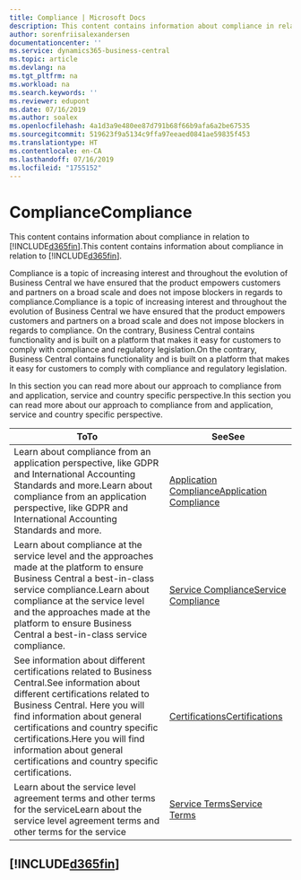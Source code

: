 ```yaml
---
title: Compliance | Microsoft Docs
description: This content contains information about compliance in relation to Business Central.
author: sorenfriisalexandersen
documentationcenter: ''
ms.service: dynamics365-business-central
ms.topic: article
ms.devlang: na
ms.tgt_pltfrm: na
ms.workload: na
ms.search.keywords: ''
ms.reviewer: edupont
ms.date: 07/16/2019
ms.author: soalex
ms.openlocfilehash: 4a1d3a9e480ee87d791b68f66b9afa6a2be67535
ms.sourcegitcommit: 519623f9a5134c9ffa97eeaed0841ae59835f453
ms.translationtype: HT
ms.contentlocale: en-CA
ms.lasthandoff: 07/16/2019
ms.locfileid: "1755152"
---
```

# <a name="compliance"></a><span data-ttu-id="4eb25-103">Compliance</span><span class="sxs-lookup"><span data-stu-id="4eb25-103">Compliance</span></span>
<span data-ttu-id="4eb25-104">This content contains information about compliance in relation to [!INCLUDE[d365fin](../includes/d365fin_md.md)].</span><span class="sxs-lookup"><span data-stu-id="4eb25-104">This content contains information about compliance in relation to [!INCLUDE[d365fin](../includes/d365fin_md.md)].</span></span>  

<span data-ttu-id="4eb25-105">Compliance is a topic of increasing interest and throughout the evolution of Business Central we have ensured that the product empowers customers and partners on a broad scale and does not impose blockers in regards to compliance.</span><span class="sxs-lookup"><span data-stu-id="4eb25-105">Compliance is a topic of increasing interest and throughout the evolution of Business Central we have ensured that the product empowers customers and partners on a broad scale and does not impose blockers in regards to compliance.</span></span> <span data-ttu-id="4eb25-106">On the contrary, Business Central contains functionality and is built on a platform that makes it easy for customers to comply with compliance and regulatory legislation.</span><span class="sxs-lookup"><span data-stu-id="4eb25-106">On the contrary, Business Central contains functionality and is built on a platform that makes it easy for customers to comply with compliance and regulatory legislation.</span></span>

<span data-ttu-id="4eb25-107">In this section you can read more about our approach to compliance from and application, service and country specific perspective.</span><span class="sxs-lookup"><span data-stu-id="4eb25-107">In this section you can read more about our approach to compliance from and application, service and country specific perspective.</span></span>

|<span data-ttu-id="4eb25-108">**To**</span><span class="sxs-lookup"><span data-stu-id="4eb25-108">**To**</span></span>|<span data-ttu-id="4eb25-109">**See**</span><span class="sxs-lookup"><span data-stu-id="4eb25-109">**See**</span></span>|  
|------------|-------------|  
|<span data-ttu-id="4eb25-110">Learn about compliance from an application perspective, like GDPR and International Accounting Standards and more.</span><span class="sxs-lookup"><span data-stu-id="4eb25-110">Learn about compliance from an application perspective, like GDPR and International Accounting Standards and more.</span></span>|[<span data-ttu-id="4eb25-111">Application Compliance</span><span class="sxs-lookup"><span data-stu-id="4eb25-111">Application Compliance</span></span>](compliance-application-compliance.md)|  
|<span data-ttu-id="4eb25-112">Learn about compliance at the service level and the approaches made at the platform to ensure Business Central a best-in-class service compliance.</span><span class="sxs-lookup"><span data-stu-id="4eb25-112">Learn about compliance at the service level and the approaches made at the platform to ensure Business Central a best-in-class service compliance.</span></span>|[<span data-ttu-id="4eb25-113">Service Compliance</span><span class="sxs-lookup"><span data-stu-id="4eb25-113">Service Compliance</span></span>](compliance-service-compliance.md)|  
|<span data-ttu-id="4eb25-114">See information about different certifications related to Business Central.</span><span class="sxs-lookup"><span data-stu-id="4eb25-114">See information about different certifications related to Business Central.</span></span> <span data-ttu-id="4eb25-115">Here you will find information about general certifications and country specific certifications.</span><span class="sxs-lookup"><span data-stu-id="4eb25-115">Here you will find information about general certifications and country specific certifications.</span></span>|[<span data-ttu-id="4eb25-116">Certifications</span><span class="sxs-lookup"><span data-stu-id="4eb25-116">Certifications</span></span>](compliance-certifications.md)|  
|<span data-ttu-id="4eb25-117">Learn about the service level agreement terms and other terms for the service</span><span class="sxs-lookup"><span data-stu-id="4eb25-117">Learn about the service level agreement terms and other terms for the service</span></span>|[<span data-ttu-id="4eb25-118">Service Terms</span><span class="sxs-lookup"><span data-stu-id="4eb25-118">Service Terms</span></span>](compliance-service-compliance.md#service-terms)|  

## [!INCLUDE[d365fin](../includes/free_trial_md.md)]  
